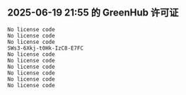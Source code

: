 ## 2025-06-19 21:55 的 GreenHub 许可证
```
No license code
No license code
No license code
SWs3-6Xkj-t0Hk-IzC8-E7FC
No license code
No license code
No license code
No license code
No license code
No license code
```
